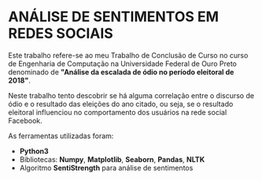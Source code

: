 # ANÁLISE DE SENTIMENTOS EM REDES SOCIAIS

Este trabalho refere-se ao meu Trabalho de Conclusão de Curso no curso de Engenharia de Computação na Universidade Federal de Ouro Preto denominado de **"Análise da escalada de ódio no período eleitoral de 2018"**.

Neste trabalho tento descobrir se há alguma correlação entre o discurso de ódio e o resultado das eleições do ano citado, ou seja, se o resultado eleitoral influenciou no comportamento dos usuários na rede social Facebook. 

As ferramentas utilizadas foram:

+ **Python3**
+ Bibliotecas: **Numpy**, **Matplotlib**, **Seaborn**, **Pandas**, **NLTK**
+ Algoritmo **SentiStrength** para análise de sentimentos
